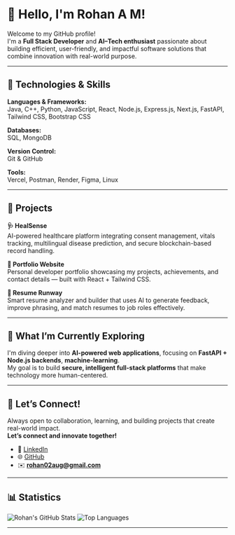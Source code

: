 # 👋 Hello, I'm Rohan A M!

Welcome to my GitHub profile!  
I'm a **Full Stack Developer** and **AI–Tech enthusiast** passionate about building efficient, user-friendly, and impactful software solutions that combine innovation with real-world purpose.

---

## 🔧 Technologies & Skills

**Languages & Frameworks:**  
Java, C++, Python, JavaScript, React, Node.js, Express.js, Next.js, FastAPI, Tailwind CSS, Bootstrap CSS  

**Databases:**  
SQL, MongoDB  

**Version Control:**  
Git & GitHub  

**Tools:**  
Vercel, Postman, Render, Figma, Linux  

---

## 🚀 Projects

**🩺 HealSense**  
AI-powered healthcare platform integrating consent management, vitals tracking, multilingual disease prediction, and secure blockchain-based record handling.

**💼 Portfolio Website**  
Personal developer portfolio showcasing my projects, achievements, and contact details — built with React + Tailwind CSS.

**📄 Resume Runway**  
Smart resume analyzer and builder that uses AI to generate feedback, improve phrasing, and match resumes to job roles effectively.


---

## 🎯 What I’m Currently Exploring

I'm diving deeper into **AI-powered web applications**, focusing on **FastAPI + Node.js backends**, **machine-learning**.  
My goal is to build **secure, intelligent full-stack platforms** that make technology more human-centered.


---

## 🌱 Let’s Connect!

Always open to collaboration, learning, and building projects that create real-world impact.  
**Let’s connect and innovate together!**

- 💼 [LinkedIn](https://www.linkedin.com/in/rohan-a-m-0382a2324/)  
- 🌐 [GitHub](https://github.com/RohanAM020806)  
- ✉️ **rohan02aug@gmail.com**

---

## 📊 Statistics

![Rohan's GitHub Stats](https://github-readme-stats.vercel.app/api?username=RohanAM020806&show_icons=true&theme=tokyonight&count_private=true)
![Top Languages](https://github-readme-stats.vercel.app/api/top-langs/?username=RohanAM020806&layout=compact&theme=tokyonight)

---





